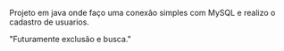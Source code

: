 Projeto em java onde faço uma conexão simples com MySQL e realizo o cadastro de usuarios.

"Futuramente exclusão e busca."
